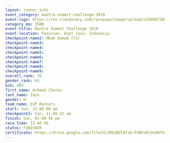 ```yaml
---
layout: runner-info 
event_category: mantra-summit-challenge-2019 
event-logo: https://res.cloudinary.com/raceyaya/image/upload/v1569072809/logo/mantra-image_segrbx.jpg
category_km: 35KM 
event-title: Mantra Summit Challenge 2019 
event-location: Pasuruan, East Java, Indonesia 
checkpoint-name2: Mbah Kamad (T2) 
checkpoint-name3: 
checkpoint-name4: 
checkpoint-name5: 
checkpoint-name6: 
checkpoint-name7: 
checkpoint-name8: 
checkpoint-name9: 
overall_rank: 76
gender_rank: 65
bib: 403
first_name: Achmad Chenio
last_name: Zain
gender: M
team_name: DJP Runners
start: Sun, 12-00-00 am
checkpoint2: Sun, 11-05-32 am
finish: Sun, 01-48-56 pm
race_time: 13-48-56
status: FINISHER
certificate: https://drive.google.com/file/d/1HkZ8Ol8fzb-FXNSxRJVo5N7VwiNaoPcn/view?usp=sharing
---
```

